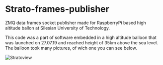 # Strato-frames-publisher
ZMQ data frames socket publisher made for RaspberryPi based high altitude ballon at Silesian University of Technology.

This code was a part of software embedded in a high altitude balloon that was launched on 27.07.19 and reached height of 35km above the sea level.
The balloon took many pictures, of wich one you can see below.

![Stratoview](https://u.cubeupload.com/maciejzj/HighaltitudeballoonS.jpeg)
